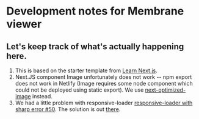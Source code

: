 # Development notes for Membrane viewer

## Let's keep track of what's actually happening here.

1. This is based on the starter template from [Learn Next.js](https://nextjs.org/learn).
2. Next.JS component Image unfortunately does not work -- npm export does not work in Netlify (Image requires some node component which could not be deployed using static export). We use [next-optimized-image](https://github.com/cyrilwanner/next-optimized-image) instead.
3. We had a little problem with responsive-loader [responsive-loader with sharp error #50](https://github.com/cyrilwanner/next-optimized-images/issues/50). The solution is out [there](https://github.com/cyrilwanner/next-optimized-images/issues/50#issuecomment-687892036).
